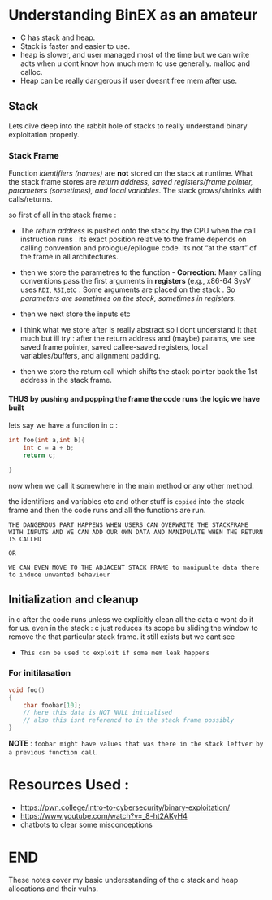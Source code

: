 # Understanding BinEX as an amateur

* C has stack and heap.
* Stack is faster and easier to use.
* heap is slower, and user managed most of the time but we can write adts when u dont know how much mem to use generally. malloc and calloc.
* Heap can be really dangerous if user doesnt free mem after use.

## Stack

Lets dive deep into the rabbit hole of stacks to really understand binary exploitation properly.

### Stack Frame

  Function *identifiers (names)* are **not** stored on the stack at runtime. What the stack frame stores are *return address, saved registers/frame pointer, parameters (sometimes), and local variables*. The stack grows/shrinks with calls/returns.

so first of all in the stack frame :

* The *return address* is pushed onto the stack by the CPU when the call instruction runs . its exact position relative to the frame depends on calling convention and prologue/epilogue code. Its not  “at the start” of the frame in all architectures.



* then we store the parametres to the function -    **Correction:** Many calling conventions pass the first arguments in **registers** (e.g., x86-64 SysV uses `RDI`, `RSI`,etc . Some arguments are placed on the stack . So *parameters are sometimes on the stack, sometimes in registers*.


* then we next store the inputs etc
* i think what we store after is really abstract so i dont understand it that much but ill try :  after the return address and (maybe) params, we see saved frame pointer, saved callee-saved registers, local variables/buffers, and alignment padding.

* then we store the return call which shifts the stack pointer back the 1st address in the stack frame.

#### THUS by pushing and popping the frame the code runs the logic we have built

lets say we have a function in c :

```c
int foo(int a,int b){
    int c = a + b;
    return c;

}
```

now when we call it somewhere in the main method or any other method.

the identifiers and variables etc and other stuff is `copied` into the stack frame and then the code runs and all the functions are run.

`THE DANGEROUS PART HAPPENS WHEN USERS CAN OVERWRITE THE STACKFRAME WITH INPUTS AND WE CAN ADD OUR OWN DATA AND MANIPULATE WHEN THE RETURN IS CALLED  `

`OR  `

`WE CAN EVEN MOVE TO THE ADJACENT STACK FRAME to manipualte data there to induce unwanted behaviour`


## Initialization and cleanup

in c after the code runs unless we explicitly clean all the data c wont do it for us. even in the stack : c just reduces its scope bu sliding the window to remove the that particular stack frame. it still exists but we cant see

- `This can be used to exploit if some mem leak happens `

### For initilasation 

```c
void foo()
{
    char foobar[10];
    // here this data is NOT NULL initialised
    // also this isnt referencd to in the stack frame possibly
}
```
**NOTE** : `foobar might have values that was there in the stack leftver by a previous function call`.


# Resources Used : 

- https://pwn.college/intro-to-cybersecurity/binary-exploitation/
- https://www.youtube.com/watch?v=_8-ht2AKyH4
- chatbots to clear some misconceptions
  
# END 

These notes cover my basic undersstanding of the c stack and heap allocations and their vulns.


